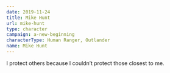 ```yaml
---
date: 2019-11-24
title: Mike Hunt
url: mike-hunt
type: character
campaign: a-new-beginning
characterType: Human Ranger, Outlander
name: Mike Hunt
---
```


I protect others because I couldn’t protect those closest to me.
